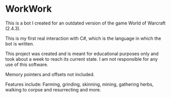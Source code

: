 # WorkWork

This is a bot I created for an outdated version of the game World of Warcraft (2.4.3).

This is my first real interaction with C#, which is the language in which the bot is written.

This project was created and is meant for educational purposes only and took about a week to reach its current state.
I am not responsible for any use of this software.

Memory pointers and offsets not included.

Features include: Farming, grinding, skinning, mining, gathering herbs, walking to corpse and resurrecting and more.
